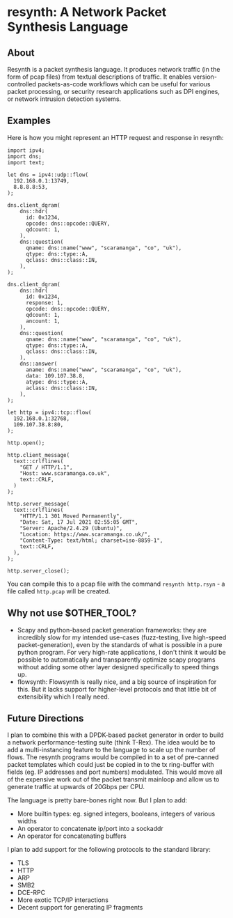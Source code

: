 # resynth: A Network Packet Synthesis Language

## About
Resynth is a packet synthesis language. It produces network traffic (in the
form of pcap files) from textual descriptions of traffic. It enables
version-controlled packets-as-code workflows which can be useful for various
packet processing, or security research applications such as DPI engines, or
network intrusion detection systems.


## Examples
Here is how you might represent an HTTP request and response in resynth:

```
import ipv4;
import dns;
import text;

let dns = ipv4::udp::flow(
  192.168.0.1:13749,
  8.8.8.8:53,
);

dns.client_dgram(
    dns::hdr(
      id: 0x1234,
      opcode: dns::opcode::QUERY,
      qdcount: 1,
    ),
    dns::question(
      qname: dns::name("www", "scaramanga", "co", "uk"),
      qtype: dns::type::A,
      qclass: dns::class::IN,
    ),
);

dns.client_dgram(
    dns::hdr(
      id: 0x1234,
      response: 1,
      opcode: dns::opcode::QUERY,
      qdcount: 1,
      ancount: 1,
    ),
    dns::question(
      qname: dns::name("www", "scaramanga", "co", "uk"),
      qtype: dns::type::A,
      qclass: dns::class::IN,
    ),
    dns::answer(
      aname: dns::name("www", "scaramanga", "co", "uk"),
      data: 109.107.38.8,
      atype: dns::type::A,
      aclass: dns::class::IN,
    ),
);

let http = ipv4::tcp::flow(
  192.168.0.1:32768,
  109.107.38.8:80,
);

http.open();

http.client_message(
  text::crlflines(
    "GET / HTTP/1.1",
    "Host: www.scaramanga.co.uk",
    text::CRLF,
  )
);

http.server_message(
  text::crlflines(
    "HTTP/1.1 301 Moved Permanently",
    "Date: Sat, 17 Jul 2021 02:55:05 GMT",
    "Server: Apache/2.4.29 (Ubuntu)",
    "Location: https://www.scaramanga.co.uk/",
    "Content-Type: text/html; charset=iso-8859-1",
    text::CRLF,
  ),
);

http.server_close();
```

You can compile this to a pcap file with the command `resynth http.rsyn` - a
file called `http.pcap` will be created.


## Why not use $OTHER\_TOOL?
- Scapy and python-based packet generation frameworks: they are incredibly slow
  for my intended use-cases (fuzz-testing, live high-speed packet-generation),
  even by the standards of what is possible in a pure python program. For very
  high-rate applications, I don't think it would be possible to automatically
  and transparently optimize scapy programs without adding some other layer
  designed specifically to speed things up.
- flowsynth: Flowsynth is really nice, and a big source of inspiration for
  this. But it lacks support for higher-level protocols and that little bit of
  extensibility which I really need.


## Future Directions
I plan to combine this with a DPDK-based packet generator in order to build a
network performance-testing suite (think T-Rex). The idea would be to add a
multi-instancing feature to the language to scale up the number of flows. The
resynth programs would be compiled in to a set of pre-canned packet templates
which could just be copied in to the tx ring-buffer with fields (eg. IP
addresses and port numbers) modulated. This would move all of the expensive
work out of the packet transmit mainloop and allow us to generate traffic at
upwards of 20Gbps per CPU.

The language is pretty bare-bones right now. But I plan to add:
- More builtin types: eg. signed integers, booleans, integers of various widths
- An operator to concatenate ip/port into a sockaddr
- An operator for concatenating buffers

I plan to add support for the following protocols to the standard library:
- TLS
- HTTP
- ARP
- SMB2
- DCE-RPC
- More exotic TCP/IP interactions
- Decent support for generating IP fragments
